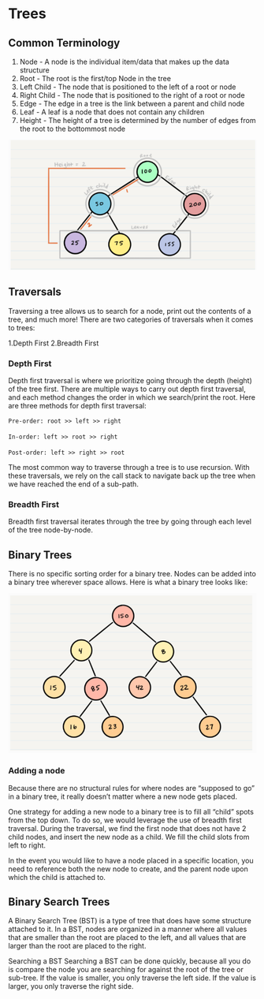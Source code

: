 # Trees


## Common Terminology
1. Node - A node is the individual item/data that makes up the data structure
2. Root - The root is the first/top Node in the tree
3. Left Child - The node that is positioned to the left of a root or node
4. Right Child - The node that is positioned to the right of a root or node
5. Edge - The edge in a tree is the link between a parent and child node
6. Leaf - A leaf is a node that does not contain any children
7. Height - The height of a tree is determined by the number of edges from the root to the bottommost node

<img src="img/tree_sample.PNG">

## Traversals
Traversing a tree allows us to search for a node, print out the contents of a tree, and much more! There are two categories of traversals when it comes to trees:

1.Depth First
2.Breadth First

### Depth First
Depth first traversal is where we prioritize going through the depth (height) of the tree first. There are multiple ways to carry out depth first traversal, and each method changes the order in which we search/print the root. Here are three methods for depth first traversal:

```
Pre-order: root >> left >> right

In-order: left >> root >> right

Post-order: left >> right >> root
```


The most common way to traverse through a tree is to use recursion. With these traversals, we rely on the call stack to navigate back up the tree when we have reached the end of a sub-path.


### Breadth First

Breadth first traversal iterates through the tree by going through each level of the tree node-by-node.


## Binary Trees

There is no specific sorting order for a binary tree. Nodes can be added into a binary tree wherever space allows. Here is what a binary tree looks like:

<img src="img/treeB01.PNG">


### Adding a node

Because there are no structural rules for where nodes are “supposed to go” in a binary tree, it really doesn’t matter where a new node gets placed.

One strategy for adding a new node to a binary tree is to fill all “child” spots from the top down. To do so, we would leverage the use of breadth first traversal. During the traversal, we find the first node that does not have 2 child nodes, and insert the new node as a child. We fill the child slots from left to right.

In the event you would like to have a node placed in a specific location, you need to reference both the new node to create, and the parent node upon which the child is attached to.


## Binary Search Trees

A Binary Search Tree (BST) is a type of tree that does have some structure attached to it. In a BST, nodes are organized in a manner where all values that are smaller than the root are placed to the left, and all values that are larger than the root are placed to the right.

Searching a BST
Searching a BST can be done quickly, because all you do is compare the node you are searching for against the root of the tree or sub-tree. If the value is smaller, you only traverse the left side. If the value is larger, you only traverse the right side.